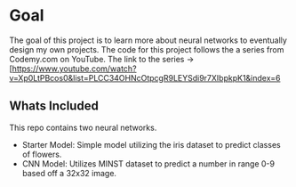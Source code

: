 # Goal
The goal of this project is to learn more about neural networks to eventually design my own projects. The code for this project follows the a series from Codemy.com on YouTube. The link to the series -> [https://www.youtube.com/watch?v=Xp0LtPBcos0&list=PLCC34OHNcOtpcgR9LEYSdi9r7XIbpkpK1&index=6

## Whats Included
This repo contains two neural networks. 
- Starter Model: Simple model utilizing the iris dataset to predict classes of flowers.
- CNN Model: Utilizes MINST dataset to predict a number in range 0-9 based off a 32x32 image.
